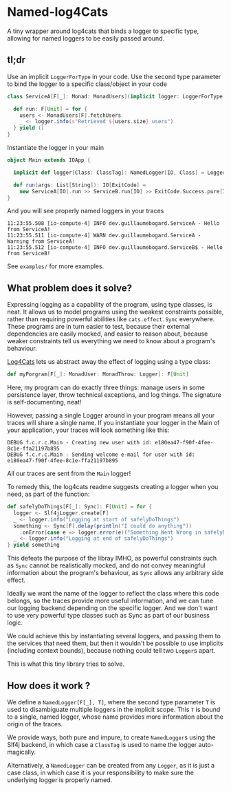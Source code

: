 # Named-log4Cats

A tiny wrapper around log4cats that binds a logger to specific type, allowing for named loggers to be easily passed around.

## tl;dr

Use an implicit `LoggerForType` in your code. Use the second type parameter to bind the logger
to a specific class/object in your code

```scala
class ServiceA[F[_]: Monad: MonadUsers](implicit logger: LoggerForType[F, ServiceA[F]]) {

  def run: F[Unit] = for {
    users <- MonadUsers[F].fetchUsers
    _ <- logger.info(s"Retrieved ${users.size} users")
  } yield ()
}
```

Instantiate the logger in your main

```scala
object Main extends IOApp {

  implicit def logger[Class: ClassTag]: NamedLogger[IO, Class] = LoggerForType.unsafeSlf4j

  def run(args: List[String]): IO[ExitCode] =
    new ServiceA[IO].run >> ServiceB.run[IO] >> ExitCode.Success.pure[IO]
}
```
And you will see properly named loggers in your traces

```
11:23:55.508 [io-compute-4] INFO dev.guillaumebogard.ServiceA - Hello from ServiceA!
11:23:55.511 [io-compute-4] WARN dev.guillaumebogard.ServiceA - Warning from ServiceA!
11:23:55.512 [io-compute-4] INFO dev.guillaumebogard.ServiceB$ - Hello from ServiceB!
```

See `examples/` for more examples.

## What problem does it solve?

Expressing logging as a capability of the program, using type classes, is neat. It allows us  to model programs using the
weakest constraints possible, rather than requiring powerful abilities like `cats.effect.Sync` everywhere. These programs
are in turn easier to test, because their external dependencies are easily mocked, and easier to reason about, because weaker
constraints tell us everything we need to know about a program's behaviour.

[Log4Cats](https://github.com/typelevel/log4cats) lets us abstract away the effect of logging using a type class:

```scala
def myPorgram[F[_]: MonadUser: MonadThrow: Logger]: F[Unit]
```

Here, my program can do exactly three things: manage users in some persistence layer, throw technical exceptions, and 
log things. The signature is self-documenting, neat!

However, passing a single Logger around in your program means all your traces will share a single name. If you
instantiate your logger in the Main of your application, your traces will look something like this:

```
DEBUG f.c.r.c.Main - Creating new user with id: e180ea47-f90f-4fee-8c1e-ffa21197b895 
DEBUG f.c.r.c.Main - Sending welcome e-mail for user with id: e180ea47-f90f-4fee-8c1e-ffa21197b895
```

All our traces are sent from the `Main` logger!


To remedy this, the log4cats readme suggests creating a logger when you need, as part of the function:

```scala
def safelyDoThings[F[_]: Sync]: F[Unit] = for {
  logger <- Slf4jLogger.create[F]
  _ <- logger.info("Logging at start of safelyDoThings")
  something <- Sync[F].delay(println("I could do anything"))
    .onError{case e => logger.error(e)("Something Went Wrong in safelyDoThings")}
  _ <- logger.info("Logging at end of safelyDoThings")
} yield something
```

This defeats the purpose of the libray IMHO, as powerful constraints such as `Sync` cannot be realistically mocked, and
do not convey meaningful information about the program's behaviour, as `Sync` allows any arbitrary side effect.

Ideally we want the name of the logger to reflect the class where this code belongs, so the traces provide more useful
information, and we can tune our logging backend depending on the specific logger. And we don't want to use very powerful
type classes such as Sync as part of our business logic.

We could achieve this by instantiating several loggers, and passing them to the services 
that need them, but then it wouldn't be possible to use implicits (including context bounds), because nothing could tell
two `Logger`s apart.

This is what this tiny library tries to solve.

## How does it work ?

We define a `NamedLogger[F[_], T]`, where the second type parameter `T` is used to disambiguate multiple loggers
in the implicit scope. This `T` is bound to a single, named logger, whose name provides more information about the origin
of the traces.

We provide ways, both pure and impure, to create `NamedLogger`s using the Slf4j backend, in which case a `ClassTag` is
used to name the logger auto-magically.

Alternatively, a `NamedLogger` can be created from any `Logger`, as it is just a case class, in which case it is your
responsibility to make sure the underlying logger is properly named.
